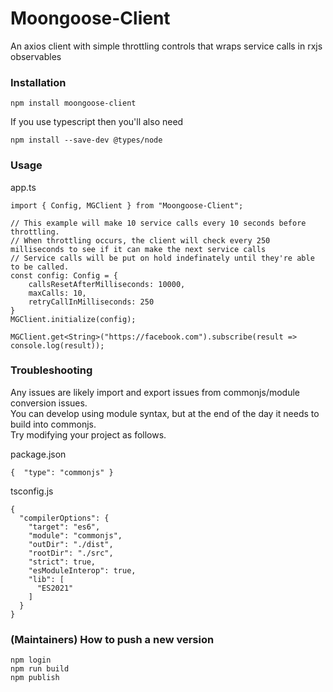 # Moongoose-Client
An axios client with simple throttling controls that wraps service calls in rxjs observables

### Installation
```
npm install moongoose-client
```
If you use typescript then you'll also need
```
npm install --save-dev @types/node
```

### Usage
app.ts
```
import { Config, MGClient } from "Moongoose-Client";

// This example will make 10 service calls every 10 seconds before throttling.
// When throttling occurs, the client will check every 250 milliseconds to see if it can make the next service calls
// Service calls will be put on hold indefinately until they're able to be called.
const config: Config = {
    callsResetAfterMilliseconds: 10000,
    maxCalls: 10,
    retryCallInMilliseconds: 250
}
MGClient.initialize(config);

MGClient.get<String>("https://facebook.com").subscribe(result => console.log(result));

```
### Troubleshooting
Any issues are likely import and export issues from commonjs/module conversion issues.  
You can develop using module syntax, but at the end of the day it needs to build into commonjs.  
Try modifying your project as follows.  
  
package.json
```
{  "type": "commonjs" }
```
tsconfig.js
```
{
  "compilerOptions": {
    "target": "es6",
    "module": "commonjs",
    "outDir": "./dist",
    "rootDir": "./src",
    "strict": true,
    "esModuleInterop": true,
    "lib": [
      "ES2021"
    ]
  }
}
```

### (Maintainers) How to push a new version
```
npm login
npm run build
npm publish
```